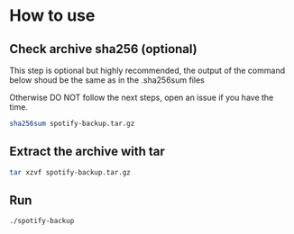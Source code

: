 # How to use

## Check archive sha256 (optional)

This step is optional but highly recommended, the output of the command below shoud be the same as in the .sha256sum files

Otherwise DO NOT follow the next steps, open an issue if you have the time.

```bash
sha256sum spotify-backup.tar.gz
```

## Extract the archive with tar

```bash
tar xzvf spotify-backup.tar.gz
```

## Run

```bash
./spotify-backup
```
